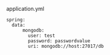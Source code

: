 application.yml
``````
spring:
  data:
      mongodb:
        user: test
        password: passwordvalue
        uri: mongodb://host:27017/db
